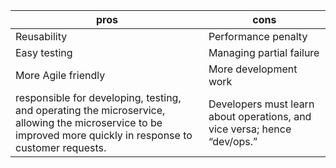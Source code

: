 
| pros                                                                                                                                                         | cons                                                                     |
| ------------------------------------------------------------------------------------------------------------------------------------------------------------ | ------------------------------------------------------------------------ |
| Reusability                                                                                                                                                  | Performance penalty                                                      |
| Easy testing                                                                                                                                                 | Managing partial failure                                                 |
| More Agile friendly                                                                                                                                          | More development work                                                    |
| responsible for developing, testing, and operating the microservice, allowing the microservice to be improved more quickly in response to customer requests. | Developers must learn about operations, and vice versa; hence “dev/ops.” |
